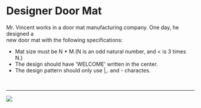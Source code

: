 <h1>Designer Door Mat</h1>
<p>Mr. Vincent works in a door mat manufacturing company. One day, he designed a <br>
new door mat with the following specifications:</p>
<ul>
  <li>Mat size must be N * M.(N is an odd natural number, and < is 3 times N.)</li>
  <li>The design should have 'WELCOME' written in the center.</li>
  <li>The design pattern should only use |,. and - charactes.</li>
</ul>  <br>
<hr>
<img src="https://user-images.githubusercontent.com/38793933/57525418-866bdc80-72df-11e9-966b-88943490cc16.jpg">
